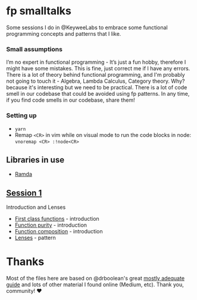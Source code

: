# fp smalltalks

Some sessions I do in @KeyweeLabs to embrace some functional programming concepts and patterns that I like.

### Small assumptions

I’m no expert in functional programming - It’s just a fun hobby, therefore I might have some mistakes. This is fine,
just correct me if I have any errors. There is a lot of theory behind functional programming, and I'm probably not going
to touch it - Algebra, Lambda Calculus, Category theory. Why? because it's interesting but we need to be practical.
There is a lot of code smell in our codebase that could be avoided using fp patterns. In any time, if you find code
smells in our codebase, share them!

### Setting up

* `yarn`
* Remap `<CR>` in vim while on visual mode to run the code blocks in node: `vnoremap <CR> :!node<CR>`

## Libraries in use

* [Ramda](http://ramdajs.com)

## [Session 1](talk01/)

Introduction and Lenses

* [First class functions](talk01/01_first-class-functions.md) - introduction
* [Function purity](talk01/02_purity.md) - introduction
* [Function composition](talk01/02_purity.md) - introduction
* [Lenses](talk01/03_lenses.md) - pattern

# Thanks

Most of the files here are based on @drboolean's great
[mostly adequate guide](https://drboolean.gitbooks.io/mostly-adequate-guide/) and lots of other material I found online
(Medium, etc). Thank you, community! :heart:
